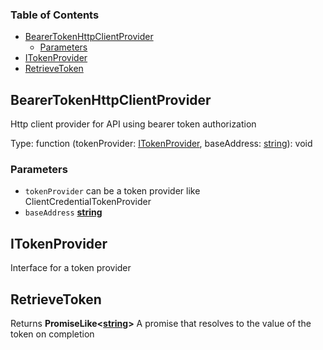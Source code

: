 ### Table of Contents

*   [BearerTokenHttpClientProvider][1]
    *   [Parameters][2]
*   [ITokenProvider][3]
*   [RetrieveToken][4]

## BearerTokenHttpClientProvider

Http client provider for API using bearer token authorization

Type: function (tokenProvider: [ITokenProvider][3], baseAddress: [string][5]): void

### Parameters

*   `tokenProvider`  can be a token provider like ClientCredentialTokenProvider
*   `baseAddress` **[string][5]**&#x20;

## ITokenProvider

Interface for a token provider

## RetrieveToken

Returns **PromiseLike<[string][5]>** A promise that resolves to the value of the token on completion

[1]: #bearertokenhttpclientprovider

[2]: #parameters

[3]: #itokenprovider

[4]: #retrievetoken

[5]: https://developer.mozilla.org/docs/Web/JavaScript/Reference/Global_Objects/String